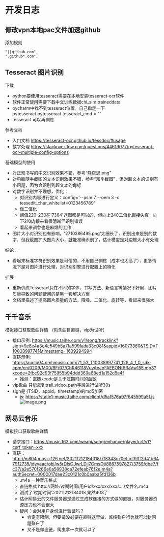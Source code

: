 # 开发日志

## 修改vpn本地pac文件加速github

添加规则

	"||github.com",  
	".github*.com", 

## Tesseract 图片识别

下载
- python要使用tesseract需要在本地安装tesseract-ocr软件
- 软件正常使用需要下载中文训练数据chi_sim.traineddata
- pycharm中找不到tesseract位置，自己指定一下pytesseract.pytesseract.tesseract_cmd = ""
- tesseract 可以再训练

参考文档
- 入门文档 https://tesseract-ocr.github.io/tessdoc/#usage
- 数字处理 https://stackoverflow.com/questions/44619077/pytesseract-ocr-multiple-config-options

基础模型的使用
- 对正规书写的中文识别效果不错，参考“静夜思.png”
- 对电脑随手截图的文本识别效果不错，参考“知乎截图”，但对超文本的识别有小问题，因为会识别到超文本的角标
- 对数字识别并不理想，优化：
  - 对识别内容进行定义：config='--psm 7 --oem 3 -c tessedit_char_whitelist=0123456789'
  - 做二值化
  - 阈值220-230在'7364'这图都是可以的，但向上240二值化直接失真，向下210肉眼来看很清晰但识别错误
  - 看起来调参也是麻烦的工作
- 图片大小对识别也有影响，'2710386495.png'太细长了，识别出来是别的数字，但我截图扩大图片大小，就能准确识别了，估计模型是对边框大小有处理 

结论：
- 看起来标准字符识别效果是可信的，不用自己训练（成本也太高了），更多情况下是对图片进行处理，对识别引擎进行配置上的特化

扩展
- 重新训练Tesseract只在不同的字体、书写方法、新语言等情况下好用，图片质量导致的问题使用的是另一套解决方案
- 文档里描述了提高图片质量的方法，降噪、二值化、旋转等，看起来很强大

## 千千音乐

模拟接口获取歌曲详情 （包含曲目直链，vip为试听）
- 接口示例: https://music.taihe.com/v1/song/tracklink?sign=9e8e4a3e4c549b5a7fa599fada33c081&appid=16073360&TSID=T10038997741&timestamp=1639294994
- 直链示例: https://audio04.dmhmusic.com/71_53_T10038997741_128_4_1_0_sdk-cpm/cn/0209/M00/BF/07/ChR46118VuyAeJqFAEBONt6RaVw155.mp3?xcode=2fbc92c93f75955b94ddd360a68ed1a152d5a4f
  - 推测：直链xcode是关于过期时间的函数
- vip歌曲 只能拿到trail_video_path字段进行试听30s
- sign是 {TSID，appid，timestamp}的md5加密
  - js:   https://static1-music.taihe.com/client/d5af576a97f645599a5f.js
  ![image.png](http://tva1.sinaimg.cn/large/006fuBezly1gxb5fgeeayj31d209jajv.jpg)

## 网易云音乐

模拟接口获取歌曲详情
- 请求接口：https://music.163.com/weapi/song/enhance/player/url/v1?csrf_token=xxx
- 直链：http://m804.music.126.net/20211212184018/7f8348c70efccf9fff2d41b6479f2735/jdyyaac/obj/w5rDlsOJwrLDjj7CmsOj/8867597827/3759/dbe7/fc37/a2e570f266e0a58938ca72efeab76f2e.m4a?authSecret=0000017dae23c0121c0b0aaba5fd136b
  - .m4a 一种音乐格式
  - 直链格式 http://网址/过期时间/用户id/xxx/xxx/xxx/..../文件名.m4a
  - 测试了‘过期时间’:20211212184018,果然403了
  - 估计网易云的文件服务器是通过生成软连接的方式做的直链，对服务器资源压力也不会很大
  - 疑问：会对用户身份进行验证吗？
    - 肯定有限制，但要做没必要在直链这里做，监控账户行为就可以封问题账户了
    - 又不是做盗链，爬虫拿一次就可以了